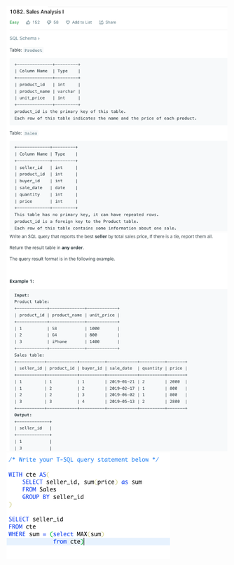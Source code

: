 <img src = "https://github.com/leizhangg/SQL_leetcode_challenge/blob/main/img/1082_1.png">
<img src = "https://github.com/leizhangg/SQL_leetcode_challenge/blob/main/img/1082_2.png">
<img src = "https://github.com/leizhangg/SQL_leetcode_challenge/blob/main/img/1082_solution.png">
